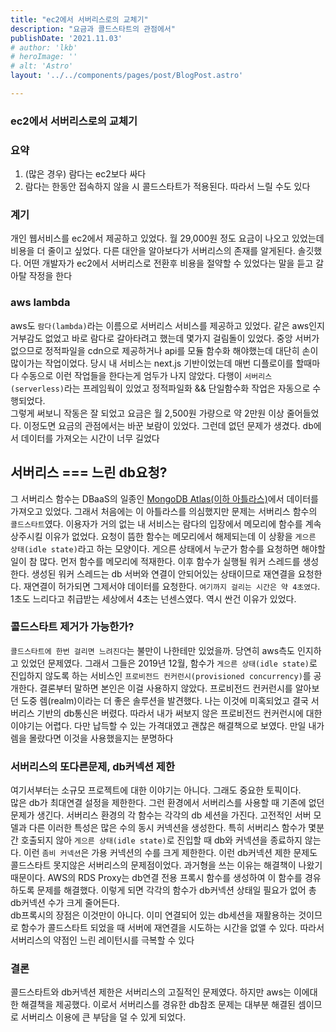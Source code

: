 ```yaml
---
title: "ec2에서 서버리스로의 교체기"
description: "요금과 콜드스타트의 관점에서"
publishDate: '2021.11.03'
# author: 'lkb'
# heroImage: ''
# alt: 'Astro'
layout: '../../components/pages/post/BlogPost.astro'

---
```


### ec2에서 서버리스로의 교체기

### 요약
1. (많은 경우) 람다는 ec2보다 싸다
1. 람다는 한동안 접속하지 않을 시 콜드스타트가 적용된다. 따라서 느릴 수도 있다


### 계기
개인 웹서비스를 ec2에서 제공하고 있었다. 월 29,000원 정도 요금이 나오고 있었는데  비용을 더 줄이고 싶었다. 다른 대안을 알아보다가 서버리스의 존재를 알게된다. 솔깃했다. 어떤 개발자가 ec2에서 서버리스로 전환후 비용을 절약할 수 있었다는 말을 듣고 갈아탈 작정을 한다

### aws lambda
aws도 `람다(lambda)`라는 이름으로 서버리스 서비스를 제공하고 있었다. 같은 aws인지 거부감도 없었고 바로 람다로 갈아타려고 했는데 몇가지 걸림돌이 있었다. 중앙 서버가 없으므로 정적파일을 cdn으로 제공하거나 api를 모듈 함수화 해야했는데 대단히 손이 많이가는 작업이었다. 당시 내 서비스는 next.js 기반이었는데 매번 디플로이를 할때마다 수동으로 이런 작업들을 한다는게 엄두가 나지 않았다. 다행이 `서버리스(serverless)`라는 프레임웍이 있었고 정적파일화 && 단일함수화 작업은 자동으로 수행되었다.\
그렇게 써보니 작동은 잘 되었고 요금은 월 2,500원 가량으로 약 2만원 이상 줄어들었다. 이정도면 요금의 관점에서는 바꾼 보람이 있었다. 그런데 없던 문제가 생겼다. db에서 데이터를 가져오는 시간이 너무 길었다

## 서버리스 === 느린 db요청?
그 서버리스 함수는 DBaaS의 일종인 [MongoDB Atlas(이하 아틀라스)](https://www.mongodb.com/)에서 데이터를 가져오고 있었다. 그래서 처음에는 이 아틀라스를 의심했지만 문제는 서버리스 함수의 `콜드스타트`였다. 이용자가 거의 없는 내 서비스는 람다의 입장에서 메모리에 함수를 계속 상주시킬 이유가 없었다. 요청이 뜸한 함수는 메모리에서 해제되는데 이 상황을 `게으른 상태(idle state)`라고 하는 모양이다. 게으른 상태에서 누군가 함수를 요청하면 해야할 일이 참 많다. 먼저 함수를 메모리에 적재한다. 이후 함수가 실행될 워커 스레드를 생성한다. 생성된 워커 스레드는 db 서버와 연결이 안되어있는 상태이므로 재연결을 요청한다. 재연결이 허가되면 그제서야 데이터를 요청한다. `여기까지 걸리는 시간은 약 4초였다`. 1초도 느리다고 취급받는 세상에서 4초는 넌센스였다. 역시 싼건 이유가 있었다.

### 콜드스타트 제거가 가능한가?
`콜드스타트에 한번 걸리면 느려진다`는 불만이 나한테만 있었을까. 당연히 aws측도 인지하고 있었던 문제였다. 그래서 그들은 2019년 12월, 함수가 `게으른 상태(idle state)`로 진입하지 않도록 하는 서비스인 `프로비전드 컨커런시(provisioned concurrency)`를 공개한다. 결론부터 말하면 본인은 이걸 사용하지 않았다. 프로비전드 컨커런시를 알아보던 도중 렘(realm)이라는 더 좋은 솔루션을 발견했다. 나는 이것에 미혹되었고 결국 서버리스 기반의 db통신은 버렸다. 따라서 내가 써보지 않은 프로비전드 컨커런시에 대한 이야기는 어렵다. 다만 납득할 수 있는 가격대였고 괜찮은 해결책으로 보였다. 만일 내가 렘을 몰랐다면 이것을 사용했을지는 분명하다

### 서버리스의 또다른문제, db커넥션 제한
여기서부터는 소규모 프로젝트에 대한 이야기는 아니다. 그래도 중요한 토픽이다.\
많은 db가 최대연결 설정을 제한한다. 그런 환경에서 서버리스를 사용할 때 기존에 없던 문제가 생긴다. 서버리스 환경의 각 함수는 각각의 db 세션을 가진다. 고전적인 서버 모델과 다른 이러한 특성은 많은 수의 동시 커넥션을 생성한다. 특히 서버리스 함수가 몇분간 호출되지 않아 `게으른 상태(idle state)`로 진입할 때 db와 커넥션을 종료하지 않는다. 이런 `좀비 커넥션`은 가용 커넥션의 수를 크게 제한한다. 이런 db커넥션 제한 문제도 콜드스타트 못지않은 서버리스의 문제점이었다. 과거형을 쓰는 이유는 해결책이 나왔기 때문이다. AWS의 RDS Proxy는 db연결 전용 프록시 함수를 생성하여 이 함수를 경유하도록 문제를 해결했다. 이렇게 되면 각각의 함수가 db커넥션 상태일 필요가 없어 총 db커넥션 수가 크게 줄어든다.\
db프록시의 장점은 이것만이 아니다. 이미 연결되어 있는 db세션을 재활용하는 것이므로 함수가 콜드스타트 되었을 때 서버에 재연결을 시도하는 시간을 없앨 수 있다. 따라서 서버리스의 약점인 느린 레이턴시를 극복할 수 있다

### 결론
콜드스타트와 db커넥션 제한은 서버리스의 고질적인 문제였다. 하지만 aws는 이에대한 해결책을 제공했다. 이로서 서버리스를 경유한 db참조 문제는 대부분 해결된 셈이므로 서버리스 이용에 큰 부담을 덜 수 있게 되었다.